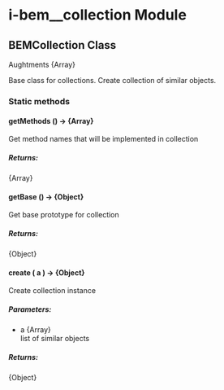 # i-bem__collection Module

## BEMCollection Class

Aughtments {Array}

Base class for collections. Create collection of similar objects.

### Static methods

#### getMethods () → {Array}

Get method names that will be implemented in collection

##### Returns:

{Array}

#### getBase () → {Object}

Get base prototype for collection

##### Returns:

{Object}

#### create ( a ) → {Object}

Create collection instance

##### Parameters:

* a {Array}<br/>
  list of similar objects

##### Returns:

{Object}

